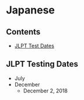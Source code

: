 # Japanese

## Contents
  * [JLPT Test Dates](#testdates)

## <a name="testdates">JLPT Testing Dates</a>
* July
* December
  * December 2, 2018
